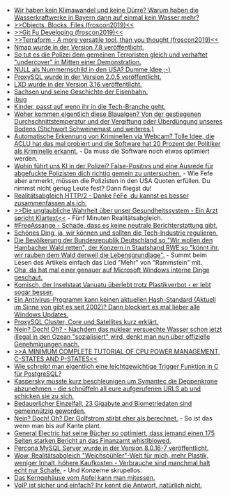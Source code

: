 * [Wir haben kein Klimawandel und keine Dürre? Warum haben die Wasserkraftwerke in Bayern dann auf einmal kein Wasser mehr?](https://www.sonnenseite.com/de/energie/der-wasserkraft-geht-in-bayern-das-wasser-aus.html)
* [>>Objects, Blocks, Files (froscon2019)<<](https://cdn.media.ccc.de/events/froscon/2019/h264-hd/froscon2019-2447-deu-Objects_Blocks_Files_hd.mp4)
* [>>Git Fu Developing (froscon2019)<<](https://cdn.media.ccc.de/events/froscon/2019/h264-hd/froscon2019-2413-eng-Git_Fu_Developing_hd.mp4)
* [>>Terraform - A more versatile tool, than you thought (froscon2019)<<](https://cdn.media.ccc.de/events/froscon/2019/h264-hd/froscon2019-2365-deu-Terraform_-_A_more_versatile_tool_than_you_thought_hd.mp4
)
* [Nmap wurde in der Version 7.8 veröffentlicht.](https://www.pro-linux.de/news/1/27337/nmap-780-kommt-mit-npcap-und-vielen-verbesserungen.html)
* [So tut es die Polizei dem gemeinen Terroristen gleich und verhaftet "undercover" in Mitten einer Demonstration.](https://blog.fefe.de/?ts=a3af87d6)
* [NULL als Nummernschild in den USA? Dumme Idee ;-)](https://blog.fefe.de/?ts=a3af191d)
* [ProxySQL wurde in der Version 2.0.5 veröffentlicht.](https://www.percona.com/blog/2019/08/12/proxysql-2-0-5-and-proxysql-admin-tool/)
* [LXD wurde in der Version 3.16 veröffentlicht.](https://lwn.net/Articles/795992/rss)
* [Sachsen und seine Geschichte der Eisenbahn.](https://www.so-geht-saechsisch.de/arbeiten-und-erfinden/kreativwirtschaft/verbundenheit-episode-1-leidenschaft-ein-liebesbrief-an-sachsen/)
* [ibug](http://www.ibug-art.de/)
* [Kinder, passt auf wenn ihr in die Tech-Branche geht.](https://ma.ttias.be/time-for-change-going-independent/)
* [Woher kommen eigentlich diese Blaualgen? Von der gestiegenen Durchschnittstemperatur und der Vergiftung oder Überdüngung unseres Bodens (Stichwort Schweinemast und weiteres.)](https://www.sonnenseite.com/de/umwelt/wieder-blaualgen-alarm-schon-mindestens-32-badeverbote.html)
* [Automatische Erkennung von Kriminellen via Webcam? Tolle Idee, die ACLU hat das mal probiert und die Software hat 20 Prozent der Politiker als Kriminelle erkannt.](https://blog.fefe.de/?ts=a3ac0247) - Da muss die Software noch etwas optimiert werden.
* [Wohin führt uns KI in der Polizei? False-Positivs und eine Ausrede für abgefuckte Polizisten dich richtig gemein zu untersuchen.](https://blog.fefe.de/?ts=a3adb3f2) - Wie Fefe aber anmerkt, müssen die Polizisten in den USA Quoten erfüllen. Du nimmst nicht genug Leute fest? Dann fliegst du!
* [Realitätsabgleich HTTP/2 - Danke FeFe, du kannst es besser zusammenfassen als ich.](https://blog.fefe.de/?ts=a3adeb1a)
* [>>Die unglaubliche Wahrheit über unser Gesundheitssystem - Ein Arzt spricht Klartext<<](https://www.welt-im-wandel.tv/video/die-unglaubliche-wahrheit-ueber-unser-gesundheitssystem-ein-arzt-spricht-klartext/) - Fünf Minuten Realitätsabgleich.
* [#FreeAssange - Schade, dass es keine neutrale Berichterstattung gibt.](https://weltnetz.tv/video/2041-wir-brechen-das-schweigen-freeassange)
* [Schönes Ding, ja, wir können und sollten die Tech-Industrie regulieren.](https://opensource.com/article/19/8/4-misconceptions-ethics-and-bias-ai)
* [Die Bevölkerung der Bundesrepublik Deutschland so "Wir wollen den Hambacher Wald retten", der Konzern in Staatshand RWE so "könnt ihr, wir rauben dem Wald derweil die Lebensgrundlage".](https://www.sonnenseite.com/de/wirtschaft/greenpeace-studie-rwes-braunkohletagebau-trocknet-hambacher-wald-aus.html) - Summt beim Lesen des Artikels einfach das Lied "Mehr" von "Rammstein" mit.
* [Oha, da hat mal einer genauer auf Microsoft Windows interne Dinge geschaut.](https://blog.fefe.de/?ts=a3ad319b)
* [Komisch, der Inselstaat Vanuatu überlebt trotz Plastikverbot - er lebt sogar besser.](https://netzfrauen.org/2019/08/14/vanuatu-3/)
* [Ein Antivirus-Programm kann keinen aktuellen Hash-Standard (Aktuell im Sinne von gibt es seit 2002)? Dann blockiert es mal lieber alle Windows Updates.](https://blog.fefe.de/?ts=a3aa5e9c)
* [ProxySQL Cluster, Core und Satellites kurz erklärt.](https://www.percona.com/blog/2019/08/14/how-to-manage-proxysql-cluster-with-core-and-satellite-nodes/)
* [Nein? Doch! Oh? - Nachdem das nuklear versuechte Wasser schon jetzt illegal in den Ozean "sozialisiert" wird, denkt man nun über offizielle Genehmigungen nach.](https://netzfrauen.org/2019/08/14/fukushima-5/)
* [>>A MINIMUM COMPLETE TUTORIAL OF CPU POWER MANAGEMENT, C-STATES AND P-STATES<<](https://metebalci.com/blog/a-minimum-complete-tutorial-of-cpu-power-management-c-states-and-p-states/)
* [Wie schreibt man eigentlich eine leichtgewichtige Trigger Funktion in C für PostgreSQL?](https://www.percona.com/blog/2019/08/15/faster-lightweight-trigger-function-in-c-for-postgresql/)
* [Kaspersky musste kurz beschleunigen um Symantec die Deppenkrone abzunehmen - die schnüffeln all eure aufgerufenen URLS ab und schicken sie zu sich.](https://blog.fefe.de/?ts=a3ab4553)
* [Bedauerlicher Einzelfall, 23 Gigabyte and Biometriedaten sind gemeinnützig geworden.](https://blog.fefe.de/?ts=a3ab47b6)
* [Nein? Doch! Oh? Der Golfstrom stirbt eher als berechnet.](https://blog.fefe.de/?ts=a3ab4a94) - So ist das wenn man bis auf Kante plant.
* [General Electric hat seine Bücher so optimiert, dass jemand einen 175 Seiten starken Bericht an das Finanzamt whistlblowed.](https://blog.fefe.de/?ts=a3ab5177)
* [Percona MySQL Server wurde in der Version 8.0.16-7 veröffentlicht.](https://www.percona.com/blog/2019/08/15/percona-server-for-mysql-8-0-16-7-is-now-available/)
* [Wow, Realitätsabgleich "Weichspühler"-Welt für mich, mehr Plastik, weniger Inhalt, höhere Kaufkosten - Verbrauche sind manchmal halt echt nur Schafe.](https://netzfrauen.org/2019/08/15/weichspueler/) - Und Konzerne skrupellos.
* [Das Kerngehäuse vom Apfel kann man mitessen.](https://www.smarticular.net/apfelkerne-kerngehaeuse-mitessen-verwerten-gesund/)
* [VoIP ist sicher und einfach? Ihr kennt die Antwort, natürlich nicht.](https://blog.fefe.de/?ts=a3a814a7)
